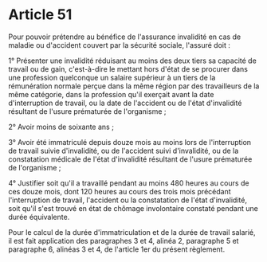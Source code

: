 # Article 51

Pour pouvoir prétendre au bénéfice de l'assurance invalidité en cas de maladie ou d'accident couvert par la sécurité sociale, l'assuré doit :

1° Présenter une invalidité réduisant au moins des deux tiers sa capacité de travail ou de gain, c'est-à-dire le mettant hors d'état de se procurer dans une profession quelconque un salaire supérieur à un tiers de la rémunération normale perçue dans la même région par des travailleurs de la même catégorie, dans la profession qu'il exerçait avant la date d'interruption de travail, ou la date de l'accident ou de l'état d'invalidité résultant de l'usure prématurée de l'organisme ;

2° Avoir moins de soixante ans ;

3° Avoir été immatriculé depuis douze mois au moins lors de l'interruption de travail suivie d'invalidité, ou de l'accident suivi d'invalidité, ou de la constatation médicale de l'état d'invalidité résultant de l'usure prématurée de l'organisme ;

4° Justifier soit qu'il a travaillé pendant au moins 480 heures au cours de ces douze mois, dont 120 heures au cours des trois mois précédant l'interruption de travail, l'accident ou la constatation de l'état d'invalidité, soit qu'il s'est trouvé en état de chômage involontaire constaté pendant une durée équivalente.

Pour le calcul de la durée d'immatriculation et de la durée de travail salarié, il est fait application des paragraphes 3 et 4, alinéa 2, paragraphe 5 et paragraphe 6, alinéas 3 et 4, de l'article 1er du présent règlement.
